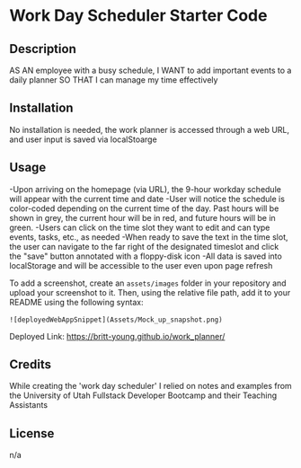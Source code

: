 # Work Day Scheduler Starter Code

## Description
AS AN employee with a busy schedule, I WANT to add important events to a daily planner SO THAT I can manage my time effectively

## Installation
No installation is needed, the work planner is accessed through a web URL, and user input is saved via localStoarge

## Usage
-Upon arriving on the homepage (via URL), the 9-hour workday schedule will appear with the current time and date
-User will notice the schedule is color-coded depending on the current time of the day. Past hours will be shown in grey, the current hour will be in red, and future hours will be in green.
-Users can click on the time slot they want to edit and can type events, tasks, etc., as needed
-When ready to save the text in the time slot, the user can navigate to the far right of the designated timeslot and click the "save" button annotated with a floppy-disk icon
-All data is saved into localStorage and will be accessible to the user even upon page refresh

To add a screenshot, create an `assets/images` folder in your repository and upload your screenshot to it. Then, using the relative file path, add it to your README using the following syntax:

    ![deployedWebAppSnippet](Assets/Mock_up_snapshot.png)
    
Deployed Link: https://britt-young.github.io/work_planner/

## Credits
While creating the 'work day scheduler' I relied on notes and examples from the University of Utah Fullstack Developer Bootcamp and their Teaching Assistants

## License
n/a
